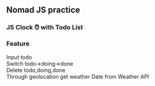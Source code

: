## Nomad JS practice
### JS Clock ⏰ with Todo List 
### Feature
Input todo</br>
Switch todo->doing->done</br>
Delete todo,doing,done</br>
Through geolocation get weather Date from Weather API</br>  
